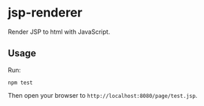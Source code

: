 # jsp-renderer

Render JSP to html with JavaScript.

## Usage

Run:

```hash
npm test
```

Then open your browser to ```http://localhost:8080/page/test.jsp```.